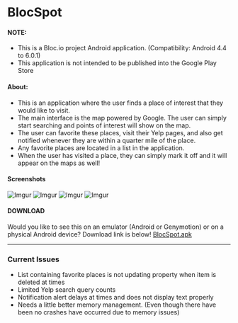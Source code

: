 # BlocSpot

#### NOTE:

* This is a Bloc.io project Android application. (Compatibility: Android 4.4 to 6.0.1)
* This application is not intended to be published into the Google Play Store

#### About: 

* This is an application where the user finds a place of interest that they would like to visit. 
* The main interface is the map powered by Google. The user can simply start searching and points of interest will show on the map.
* The user can favorite these places, visit their Yelp pages, and also get notified whenever they are within a quarter mile of the place.
* Any favorite places are located in a list in the application.
* When the user has visited a place, they can simply mark it off and it will appear on the maps as well!

#### Screenshots

![Imgur](http://i.imgur.com/4WT0bHAl.png)
![Imgur](http://i.imgur.com/7dvcpCyl.png)
![Imgur](http://i.imgur.com/YTWyK8jl.png)
![Imgur](http://i.imgur.com/hVFHGWql.png)

#### DOWNLOAD
Would you like to see this on an emulator (Android or Genymotion) or on a physical Android device? Download link is below!
[BlocSpot.apk](http://www.droidbin.com/p1aadm92jo10bs1eeclgp1ioi1sbf3)

***

### Current Issues
* List containing favorite places is not updating property when item is deleted at times
* Limited Yelp search query counts
* Notification alert delays at times and does not display text properly
* Needs a little better memory management. (Even though there have been no crashes have occurred due to memory issues)
